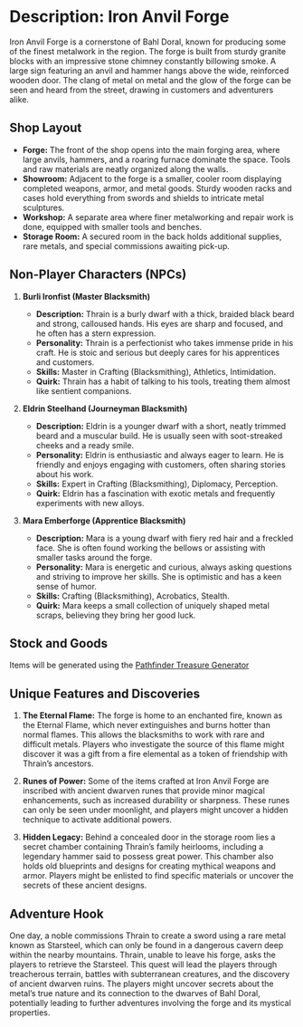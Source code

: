 # Description: Iron Anvil Forge

Iron Anvil Forge is a cornerstone of Bahl Doral, known for producing some of the finest metalwork in the region. The forge is built from sturdy granite blocks with an impressive stone chimney constantly billowing smoke. A large sign featuring an anvil and hammer hangs above the wide, reinforced wooden door. The clang of metal on metal and the glow of the forge can be seen and heard from the street, drawing in customers and adventurers alike.

## Shop Layout

- **Forge:** The front of the shop opens into the main forging area, where large anvils, hammers, and a roaring furnace dominate the space. Tools and raw materials are neatly organized along the walls.
- **Showroom:** Adjacent to the forge is a smaller, cooler room displaying completed weapons, armor, and metal goods. Sturdy wooden racks and cases hold everything from swords and shields to intricate metal sculptures.
- **Workshop:** A separate area where finer metalworking and repair work is done, equipped with smaller tools and benches.
- **Storage Room:** A secured room in the back holds additional supplies, rare metals, and special commissions awaiting pick-up.

## Non-Player Characters (NPCs)

1. **Burli Ironfist (Master Blacksmith)**
   - **Description:** Thrain is a burly dwarf with a thick, braided black beard and strong, calloused hands. His eyes are sharp and focused, and he often has a stern expression.
   - **Personality:** Thrain is a perfectionist who takes immense pride in his craft. He is stoic and serious but deeply cares for his apprentices and customers.
   - **Skills:** Master in Crafting (Blacksmithing), Athletics, Intimidation.
   - **Quirk:** Thrain has a habit of talking to his tools, treating them almost like sentient companions.

2. **Eldrin Steelhand (Journeyman Blacksmith)**
   - **Description:** Eldrin is a younger dwarf with a short, neatly trimmed beard and a muscular build. He is usually seen with soot-streaked cheeks and a ready smile.
   - **Personality:** Eldrin is enthusiastic and always eager to learn. He is friendly and enjoys engaging with customers, often sharing stories about his work.
   - **Skills:** Expert in Crafting (Blacksmithing), Diplomacy, Perception.
   - **Quirk:** Eldrin has a fascination with exotic metals and frequently experiments with new alloys.

3. **Mara Emberforge (Apprentice Blacksmith)**
   - **Description:** Mara is a young dwarf with fiery red hair and a freckled face. She is often found working the bellows or assisting with smaller tasks around the forge.
   - **Personality:** Mara is energetic and curious, always asking questions and striving to improve her skills. She is optimistic and has a keen sense of humor.
   - **Skills:** Crafting (Blacksmithing), Acrobatics, Stealth.
   - **Quirk:** Mara keeps a small collection of uniquely shaped metal scraps, believing they bring her good luck.

## Stock and Goods

Items will be generated using the [Pathfinder Treasure Generator](file:///C:/Users/kkroe/Dropbox/Kyle%20Stuff/Pathfinder%20Treasure%20Generator.accdb)

## Unique Features and Discoveries

1. **The Eternal Flame:** The forge is home to an enchanted fire, known as the Eternal Flame, which never extinguishes and burns hotter than normal flames. This allows the blacksmiths to work with rare and difficult metals. Players who investigate the source of this flame might discover it was a gift from a fire elemental as a token of friendship with Thrain’s ancestors.

2. **Runes of Power:** Some of the items crafted at Iron Anvil Forge are inscribed with ancient dwarven runes that provide minor magical enhancements, such as increased durability or sharpness. These runes can only be seen under moonlight, and players might uncover a hidden technique to activate additional powers.

3. **Hidden Legacy:** Behind a concealed door in the storage room lies a secret chamber containing Thrain’s family heirlooms, including a legendary hammer said to possess great power. This chamber also holds old blueprints and designs for creating mythical weapons and armor. Players might be enlisted to find specific materials or uncover the secrets of these ancient designs.

## Adventure Hook

One day, a noble commissions Thrain to create a sword using a rare metal known as Starsteel, which can only be found in a dangerous cavern deep within the nearby mountains. Thrain, unable to leave his forge, asks the players to retrieve the Starsteel. This quest will lead the players through treacherous terrain, battles with subterranean creatures, and the discovery of ancient dwarven ruins. The players might uncover secrets about the metal’s true nature and its connection to the dwarves of Bahl Doral, potentially leading to further adventures involving the forge and its mystical properties.